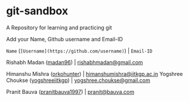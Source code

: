 # git-sandbox
A Repository for learning and practicing git

Add your Name, Github username and Email-ID

`Name` (`[Username](https://github.com/username)`) | `Email-ID`

Rishabh Madan ([madan96](https://github.com/madan96)) | rishabhmadan@gmail.com

Himanshu Mishra ([orkohunter](https://github.com/orkohunter)) | himanshumishra@iitkgp.ac.in
Yogshree Choukse ([yogshreeiitkgp](https://github.com/yogshreeiitkgp)) | yogshree.choukse@gmail.com

Pranit Bauva ([pranitbauva1997](https://github.com/pranitbauva1997)) | pranit@bauva.com

